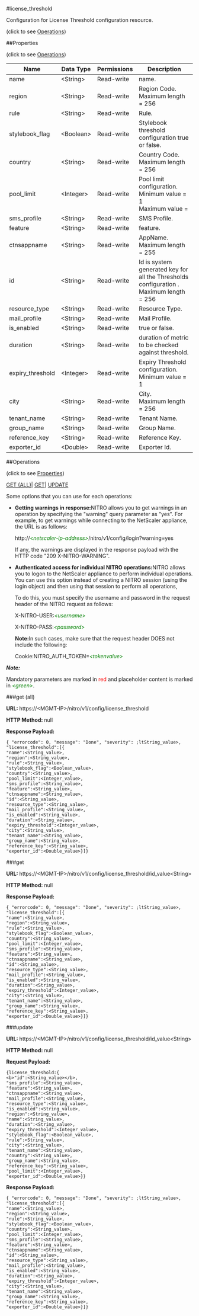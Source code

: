 #license_threshold



Configuration for License Threshold configuration resource.

<span>(click to see [Operations](#operations))</span>



##Properties 

<span>(click to see [Operations](#operations))</span>





<table><thead><tr><th>Name</th><th>Data Type</th><th>Permissions</th><th>Description</th></tr></thead><tbody><tr><td>name</td><td>&lt;String></td><td>Read-write</td><td>name.</td></tr><tr><td>region</td><td>&lt;String></td><td>Read-write</td><td>Region Code.<br>Maximum length = 256</td></tr><tr><td>rule</td><td>&lt;String></td><td>Read-write</td><td>Rule.</td></tr><tr><td>stylebook_flag</td><td>&lt;Boolean></td><td>Read-write</td><td>Stylebook threshold configuration true or false.</td></tr><tr><td>country</td><td>&lt;String></td><td>Read-write</td><td>Country Code.<br>Maximum length = 256</td></tr><tr><td>pool_limit</td><td>&lt;Integer></td><td>Read-write</td><td>Pool limit configuration.<br>Minimum value = 1<br>Maximum value =</td></tr><tr><td>sms_profile</td><td>&lt;String></td><td>Read-write</td><td>SMS Profile.</td></tr><tr><td>feature</td><td>&lt;String></td><td>Read-write</td><td>feature.</td></tr><tr><td>ctnsappname</td><td>&lt;String></td><td>Read-write</td><td>AppName.<br>Maximum length = 255</td></tr><tr><td>id</td><td>&lt;String></td><td>Read-write</td><td>Id is system generated key for all the Thresholds configuration .<br>Maximum length = 256</td></tr><tr><td>resource_type</td><td>&lt;String></td><td>Read-write</td><td>Resource Type.</td></tr><tr><td>mail_profile</td><td>&lt;String></td><td>Read-write</td><td>Mail Profile.</td></tr><tr><td>is_enabled</td><td>&lt;String></td><td>Read-write</td><td>true or false.</td></tr><tr><td>duration</td><td>&lt;String></td><td>Read-write</td><td>duration of metric to be checked against threshold.</td></tr><tr><td>expiry_threshold</td><td>&lt;Integer></td><td>Read-write</td><td>Expiry Threshold configuration.<br>Minimum value = 1</td></tr><tr><td>city</td><td>&lt;String></td><td>Read-write</td><td>City.<br>Maximum length = 256</td></tr><tr><td>tenant_name</td><td>&lt;String></td><td>Read-write</td><td>Tenant Name.</td></tr><tr><td>group_name</td><td>&lt;String></td><td>Read-write</td><td>Group Name.</td></tr><tr><td>reference_key</td><td>&lt;String></td><td>Read-write</td><td>Reference Key.</td></tr><tr><td>exporter_id</td><td>&lt;Double></td><td>Read-write</td><td>Exporter Id.</td></tr></tbody></table>

##Operations 

<span>(click to see [Properties](#properties))</span>





[GET (ALL)](#get-all)| [GET](#get)| [UPDATE](#update)





Some options that you can use for each operations:

<ul><li><p><b>Getting warnings in response:</b>NITRO allows you to get warnings in an operation by specifying the "warning" query parameter as "yes". For example, to get warnings while connecting to the NetScaler appliance, the URL is as follows:</p><p>http://<span style="color:green;font-style:italic;">&lt;netscaler-ip-address&gt;</span>/nitro/v1/config/login?warning=yes</p><p>If any, the warnings are displayed in the response payload with the HTTP code "209 X-NITRO-WARNING".</p></li><li><p><b>Authenticated access for individual NITRO operations:</b>NITRO allows you to logon to the NetScaler appliance to perform individual operations. You can use this option instead of creating a NITRO session (using the login object) and then using that session to perform all operations,</p><p>To do this, you must specify the username and password in the request header of the NITRO request as follows:</p><p>X-NITRO-USER:<span style="color:green;font-style:italic;">&lt;username&gt;</span></p><p>X-NITRO-PASS:<span style="color:green;font-style:italic;">&lt;password&gt;</span></p><p><b>Note:</b>In such cases, make sure that the request header DOES not include the following:</p><p>Cookie:NITRO_AUTH_TOKEN=<span style="color:green;font-style:italic;">&lt;tokenvalue&gt;</span></p></li></ul>







***Note:*** 

Mandatory parameters are marked in <span style="color:#FF0000;">red</span> and placeholder content is marked in <span style="color:green;font-style:italic">&lt;green&gt;</span>.



###get (all)







<b>URL: </b>https://&lt;MGMT-IP&gt;/nitro/v1/config/license_threshold

<b>HTTP Method: </b>null

<b>Response Payload: </b>
```
{ "errorcode": 0, "message": "Done", "severity": ;ltString_value>, "license_threshold":[{
"name":<String_value>,
"region":<String_value>,
"rule":<String_value>,
"stylebook_flag":<Boolean_value>,
"country":<String_value>,
"pool_limit":<Integer_value>,
"sms_profile":<String_value>,
"feature":<String_value>,
"ctnsappname":<String_value>,
"id":<String_value>,
"resource_type":<String_value>,
"mail_profile":<String_value>,
"is_enabled":<String_value>,
"duration":<String_value>,
"expiry_threshold":<Integer_value>,
"city":<String_value>,
"tenant_name":<String_value>,
"group_name":<String_value>,
"reference_key":<String_value>,
"exporter_id":<Double_value>}]}
```







###get







<b>URL: </b>https://&lt;MGMT-IP&gt;/nitro/v1/config/license_threshold/id_value&lt;String&gt;

<b>HTTP Method: </b>null

<b>Response Payload: </b>
```
{ "errorcode": 0, "message": "Done", "severity": ;ltString_value>, "license_threshold":[{
"name":<String_value>,
"region":<String_value>,
"rule":<String_value>,
"stylebook_flag":<Boolean_value>,
"country":<String_value>,
"pool_limit":<Integer_value>,
"sms_profile":<String_value>,
"feature":<String_value>,
"ctnsappname":<String_value>,
"id":<String_value>,
"resource_type":<String_value>,
"mail_profile":<String_value>,
"is_enabled":<String_value>,
"duration":<String_value>,
"expiry_threshold":<Integer_value>,
"city":<String_value>,
"tenant_name":<String_value>,
"group_name":<String_value>,
"reference_key":<String_value>,
"exporter_id":<Double_value>}]}
```







###update







<b>URL: </b>https://&lt;MGMT-IP&gt;/nitro/v1/config/license_threshold/id_value&lt;String&gt;

<b>HTTP Method: </b>null

<b>Request Payload: </b>
```
{license_threshold:{
<b>"id":<String_value></b>,
"sms_profile":<String_value>,
"feature":<String_value>,
"ctnsappname":<String_value>,
"mail_profile":<String_value>,
"resource_type":<String_value>,
"is_enabled":<String_value>,
"region":<String_value>,
"name":<String_value>,
"duration":<String_value>,
"expiry_threshold":<Integer_value>,
"stylebook_flag":<Boolean_value>,
"rule":<String_value>,
"city":<String_value>,
"tenant_name":<String_value>,
"country":<String_value>,
"group_name":<String_value>,
"reference_key":<String_value>,
"pool_limit":<Integer_value>,
"exporter_id":<Double_value>}}
```

<b>Response Payload: </b>
```
{ "errorcode": 0, "message": "Done", "severity": ;ltString_value>, "license_threshold":[{
"name":<String_value>,
"region":<String_value>,
"rule":<String_value>,
"stylebook_flag":<Boolean_value>,
"country":<String_value>,
"pool_limit":<Integer_value>,
"sms_profile":<String_value>,
"feature":<String_value>,
"ctnsappname":<String_value>,
"id":<String_value>,
"resource_type":<String_value>,
"mail_profile":<String_value>,
"is_enabled":<String_value>,
"duration":<String_value>,
"expiry_threshold":<Integer_value>,
"city":<String_value>,
"tenant_name":<String_value>,
"group_name":<String_value>,
"reference_key":<String_value>,
"exporter_id":<Double_value>}]}
```







